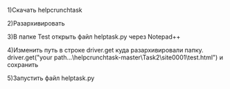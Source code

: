 1)Скачать helpcrunchtask

2)Разархивировать

3)В папке Test открыть файл helptask.py через Notepad++ 

4)Изменить путь в строке driver.get куда разархивировали папку. 
       driver.get("your path...\\helpcrunchtask-master\\Task2\\site0001\\test.html") и сохранить 

5)Запустить файл helptask.py
